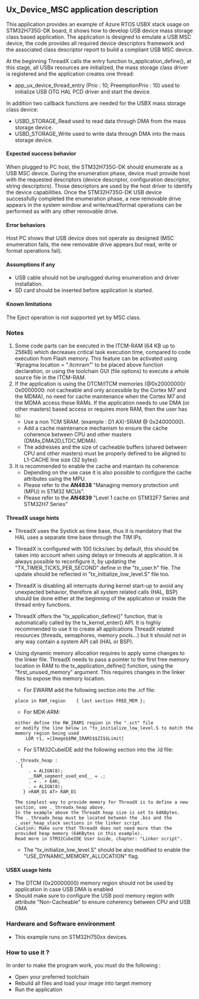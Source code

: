 
## Ux_Device_MSC application description

This application provides an example of Azure RTOS USBX stack usage on STM32H735G-DK board, it shows how to develop USB device mass storage class based application.
The application is designed to emulate a USB MSC device, the code provides all required device descriptors framework and the associated class
descriptor report to build a compliant USB MSC device.

At the beginning ThreadX calls the entry function tx_application_define(), at this stage, all USBx resources are initialized, the mass storage class driver is
registered and the application creates one thread:

  - app_ux_device_thread_entry (Prio : 10; PreemptionPrio : 10) used to initialize USB OTG HAL PCD driver and start the device.

In addition two callback functions are needed for the USBX mass storage class device:

  - USBD_STORAGE_Read used to read data through DMA from the mass storage device.
  - USBD_STORAGE_Write used to write data through DMA into the mass storage device.

#### Expected success behavior

When plugged to PC host, the STM32H735G-DK should enumerate as a USB MSC device. During the enumeration phase, device must provide host with the requested
descriptors (device descriptor, configuration descriptor, string descriptors).
Those descriptors are used by the host driver to identify the device capabilities.
Once the STM32H735G-DK USB device successfully completed the enumeration phase, a new removable drive appears in the system window and write/read/format
operations can be performed as with any other removable drive.

#### Error behaviors

Host PC shows that USB device does not operate as designed (MSC enumeration fails, the new removable drive appears but read, write or format operations fail).

#### Assumptions if any

  - USB cable should not be unplugged during enumeration and driver installation.
  - SD card should be inserted before application is started.

#### Known limitations

The Eject operation is not supported yet by MSC class.

### Notes

 1. Some code parts can be executed in the ITCM-RAM (64 KB up to 256kB) which decreases critical task execution time, compared to code execution from Flash memory. This feature can be activated using '#pragma location = ".itcmram"' to be placed above function declaration, or using the toolchain GUI (file options) to execute a whole source file in the ITCM-RAM.
 2.  If the application is using the DTCM/ITCM memories (@0x20000000/ 0x0000000: not cacheable and only accessible by the Cortex M7 and the MDMA), no need for cache maintenance when the Cortex M7 and the MDMA access these RAMs. If the application needs to use DMA (or other masters) based access or requires more RAM, then the user has to:
      - Use a non TCM SRAM. (example : D1 AXI-SRAM @ 0x24000000).
      - Add a cache maintenance mechanism to ensure the cache coherence between CPU and other masters (DMAs,DMA2D,LTDC,MDMA).
      - The addresses and the size of cacheable buffers (shared between CPU and other masters) must be properly defined to be aligned to L1-CACHE line size (32 bytes).
 3.  It is recommended to enable the cache and maintain its coherence:
      - Depending on the use case it is also possible to configure the cache attributes using the MPU.
      - Please refer to the **AN4838** "Managing memory protection unit (MPU) in STM32 MCUs".
      - Please refer to the **AN4839** "Level 1 cache on STM32F7 Series and STM32H7 Series"

#### ThreadX usage hints

 - ThreadX uses the Systick as time base, thus it is mandatory that the HAL uses a separate time base through the TIM IPs.
 - ThreadX is configured with 100 ticks/sec by default, this should be taken into account when using delays or timeouts at application. It is always possible to reconfigure it, by updating the "TX_TIMER_TICKS_PER_SECOND" define in the "tx_user.h" file. The update should be reflected in "tx_initialize_low_level.S" file too.
 - ThreadX is disabling all interrupts during kernel start-up to avoid any unexpected behavior, therefore all system related calls (HAL, BSP) should be done either at the beginning of the application or inside the thread entry functions.
 - ThreadX offers the "tx_application_define()" function, that is automatically called by the tx_kernel_enter() API.
   It is highly recommended to use it to create all applications ThreadX related resources (threads, semaphores, memory pools...)  but it should not in any way contain a system API call (HAL or BSP).
 - Using dynamic memory allocation requires to apply some changes to the linker file.
   ThreadX needs to pass a pointer to the first free memory location in RAM to the tx_application_define() function,
   using the "first_unused_memory" argument.
   This requires changes in the linker files to expose this memory location.
    + For EWARM add the following section into the .icf file:
     ```
     place in RAM_region    { last section FREE_MEM };
     ```
    + For MDK-ARM:
    ```
    either define the RW_IRAM1 region in the ".sct" file
    or modify the line below in "tx_initialize_low_level.S to match the memory region being used
        LDR r1, =|Image$$RW_IRAM1$$ZI$$Limit|
    ```
    + For STM32CubeIDE add the following section into the .ld file:
    ```
    ._threadx_heap :
      {
         . = ALIGN(8);
         __RAM_segment_used_end__ = .;
         . = . + 64K;
         . = ALIGN(8);
       } >RAM_D1 AT> RAM_D1
    ```

       The simplest way to provide memory for ThreadX is to define a new section, see ._threadx_heap above.
       In the example above the ThreadX heap size is set to 64KBytes.
       The ._threadx_heap must be located between the .bss and the ._user_heap_stack sections in the linker script.
       Caution: Make sure that ThreadX does not need more than the provided heap memory (64KBytes in this example).
       Read more in STM32CubeIDE User Guide, chapter: "Linker script".

    + The "tx_initialize_low_level.S" should be also modified to enable the "USE_DYNAMIC_MEMORY_ALLOCATION" flag.

#### USBX usage hints

- The DTCM (0x20000000) memory region should not be used by application in case USB DMA is enabled
- Should make sure to configure the USB pool memory region with attribute "Non-Cacheable" to ensure coherency between CPU and USB DMA


### Hardware and Software environment

  - This example runs on STM32H750xx devices.

### How to use it ?

In order to make the program work, you must do the following :

 - Open your preferred toolchain
 - Rebuild all files and load your image into target memory
 - Run the application
